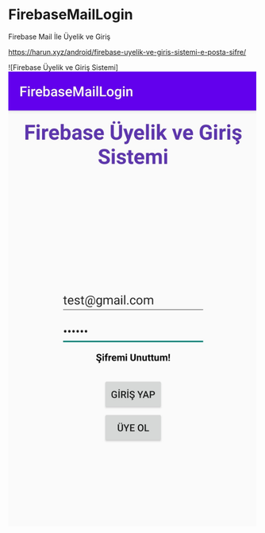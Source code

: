 # FirebaseMailLogin
 Firebase Mail İle Üyelik ve Giriş
 
https://harun.xyz/android/firebase-uyelik-ve-giris-sistemi-e-posta-sifre/

![Firebase Üyelik ve Giriş Sistemi] <img src="https://github.com/MrNirva/Firebase-Mail-Login/blob/master/firebase_mail_ile_giris.jpg" width="500">
